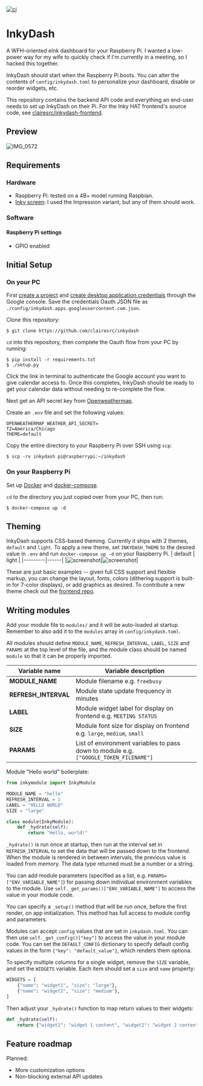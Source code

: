 [![ci](https://github.com/clairesrc/inkydash/actions/workflows/build.yml/badge.svg)](https://github.com/clairesrc/inkydash/actions/workflows/build.yml)
# InkyDash
A WFH-oriented eInk dashboard for your Raspberry Pi. I wanted a low-power way for my wife to quickly check if I'm currently in a meeting, so I hacked this together.

InkyDash should start when the Raspberry Pi boots. You can alter the contents of `config/inkydash.toml` to personalize your dashboard, disable or reorder widgets, etc.

This repository contains the backend API code and everything an end-user needs to set up InkyDash on their Pi. For the Inky HAT frontend's source code, see [clairesrc/inkydash-frontend](https://github.com/clairesrc/inkydash-frontend).

## Preview
![IMG_0572](https://user-images.githubusercontent.com/22794371/190328360-36fff0b2-f054-47de-bfee-7a26a922ddcd.jpg)

## Requirements
### Hardware
- Raspberry Pi: tested on a 4B+ model running Raspbian.
- [Inky screen](https://shop.pimoroni.com/products/inky-impression-5-7?variant=32298701324371): I used the Impression variant, but any of them should work.
### Software
#### Raspberry Pi settings
- GPIO enabled

## Initial Setup
### On your PC
First [create a project](https://developers.google.com/workspace/guides/create-project) and [create desktop application credentials](https://developers.google.com/workspace/guides/create-credentials) through the Google console.
Save the credentials Oauth JSON file as `./config/inkydash.apps.googleusercontent.com.json`.

Clone this repository:
```
$ git clone https://github.com/clairesrc/inkydash
```

`cd` into this repository, then complete the Oauth flow from your PC by running:
```
$ pip install -r requirements.txt
$ ./setup.py
```

Click the link in terminal to authenticate the Google account you want to give calendar access to. Once this completes, InkyDash should be ready to get your calendar data without needing to re-complete the flow. 

Next get an API secret key from [Openweathermap](https://openweathermap.org). 

Create an `.env` file and set the following values:
```
OPENWEATHERMAP_WEATHER_API_SECRET=
TZ=America/Chicago
THEME=default
```

Copy the entire directory to your Raspberry Pi over SSH using `scp`:
```
$ scp -rv inkydash pi@raspberrypi:~/inkydash
```



### On your Raspberry Pi
Set up [Docker](https://duckduckgo.com/?q=docker+raspberry+pi&t=ha&va=j&ia=web) and [docker-compose](https://duckduckgo.com/?q=docker-compose+raspberry+pi&t=ha&va=j&ia=web).

`cd` to the directory you just copied over from your PC, then run:
```
$ docker-compose up -d
```

## Theming
InkyDash supports CSS-based theming. Currently it ships with 2 themes, `default` and `light`.
To apply a new theme, set `INKYDASH_THEME` to the desired value in `.env` and run `docker-compose up -d` on your Raspberry Pi.
| default | light |
|---------|------|
|![screenshot](https://user-images.githubusercontent.com/22794371/190538435-276db826-f517-4cb9-bc6c-acf487884955.png)|![screenshot](https://user-images.githubusercontent.com/22794371/190538502-6c0dc78b-b9d4-42a5-9184-c29dc5c90bd1.png)|

These are just basic examples -- given full CSS support and flexible markup, you can change the layout, fonts, colors (dithering support is built-in for 7-color displays), or add graphics as desired. To contribute a new theme check out the [frontend repo](https://github.com/clairesrc/inkydash-frontend).

## Writing modules
Add your module file to `modules/` and it will be auto-loaded at startup. Remember to also add it to the `modules` array in `config/inkydash.toml`.

All modules should define `MODULE_NAME`, `REFRESH_INTERVAL`, `LABEL`, `SIZE` and `PARAMS` at the top level of the file, and the module class should be named `module` so that it can be properly imported.

| Variable name        | Variable description                                                                  |
|----------------------|---------------------------------------------------------------------------------------|
| **MODULE_NAME**      | Module filename e.g. `freebusy`                                                       |
| **REFRESH_INTERVAL** | Module state update frequency in minutes                                              |
| **LABEL**            | Module widget label for display on frontend e.g. `MEETING STATUS`                     |
| **SIZE**             | Module font size for display on frontend e.g. `large`, `medium`, `small`              |
| **PARAMS**           | List of environment variables to pass down to module e.g. `["GOOGLE_TOKEN_FILENAME"]` |

Module "Hello world" boilerplate:
```python
from inkymodule import InkyModule

MODULE_NAME = "hello"
REFRESH_INTERVAL = 1
LABEL = "HELLO WORLD"
SIZE = "large"

class module(InkyModule):
    def _hydrate(self):
        return "Hello, world!"
```

`_hydrate()` is run once at startup, then run at the interval set in `REFRESH_INTERVAL` to set the data that will be passed down to the frontend. When the module is rendered in between intervals, the previous value is loaded from memory. The data type returned must be a number or a string.

You can add module parameters (specified as a list, e.g. `PARAMS=["ENV_VARIABLE_NAME"]`) for passing down individual environment variables to the module. Use `self._get_params()["ENV_VARIABLE_NAME"]` to access the value in your module code. 

You can specify a `_setup()` method that will be run once, before the first render, on app initialization. This method has full access to module config and parameters.

Modules can accept `config` values that are set in `inkydash.toml`. You can then use `self._get_config()["key"]` to access the value in your module code. You can set the `DEFAULT_CONFIG` dictionary to specify default config values in the form `{"key": "default_value"}`, which renders them optiona.

To specify multiple columns for a single widget, remove the `SIZE` variable, and set the `WIDGETS` variable. Each item should set a `size` and `name` property:
```python
WIDGETS = [
    {"name": "widget1", "size": "large"},
    {"name": "widget2", "size": "medium"},
]
```

Then adjust your `_hydrate()` function to map return values to their widgets:
```python
def _hydrate(self):
    return {"widget1": "widget 1 content", "widget2": "widget 2 content"}
```

## Feature roadmap
Planned:
- More customization options
- Non-blocking external API updates
